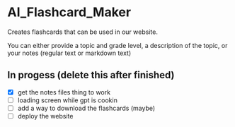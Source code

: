 # AI_Flashcard_Maker

Creates flashcards that can be used in our website.

You can either provide a topic and grade level, a description of the topic, or your notes (regular text or markdown text)

## In progess (delete this after finished)

<!-- add a checklist-->
- [x] get the notes files thing to work
- [ ] loading screen while gpt is cookin
- [ ] add a way to download the flashcards (maybe)
- [ ] deploy the website
